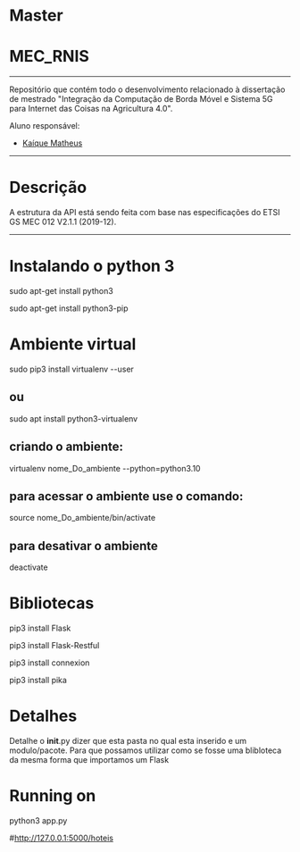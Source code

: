 # Master

# MEC_RNIS

---
Repositório que contém todo o desenvolvimento relacionado à dissertação de mestrado "Integração da Computação de Borda Móvel e Sistema 5G para Internet das Coisas na Agricultura 4.0". 

Aluno responsável:
* [Kaíque Matheus](http://lattes.cnpq.br/9539570966327546)


---
# Descrição

A estrutura da API está sendo feita com base nas especificações do ETSI GS MEC 012 V2.1.1 (2019-12).

---
# Instalando o python 3

sudo apt-get install python3

sudo apt-get install python3-pip

# Ambiente virtual

sudo pip3 install virtualenv  --user

 ## ou

sudo apt install python3-virtualenv

## criando o ambiente:

 virtualenv nome_Do_ambiente  --python=python3.10         

## para acessar o ambiente use o comando:

source nome_Do_ambiente/bin/activate

## para desativar o ambiente

deactivate

# Bibliotecas

pip3 install Flask

pip3 install Flask-Restful

pip3 install connexion

pip3 install pika

# Detalhes

Detalhe o __init__.py dizer que esta pasta no qual esta inserido e um modulo/pacote. Para que possamos utilizar como se fosse uma blibloteca da mesma forma que importamos um Flask

# Running on 

python3 app.py

#http://127.0.0.1:5000/hoteis
